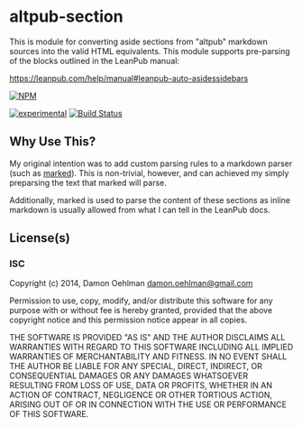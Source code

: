 # altpub-section

This is module for converting aside sections from "altpub" markdown sources
into the valid HTML equivalents. This module supports pre-parsing of the
blocks outlined in the LeanPub manual:

https://leanpub.com/help/manual#leanpub-auto-asidessidebars


[![NPM](https://nodei.co/npm/altpub-sections.png)](https://nodei.co/npm/altpub-sections/)

[![experimental](https://img.shields.io/badge/stability-experimental-red.svg)](https://github.com/badges/stability-badges) [![Build Status](https://img.shields.io/travis/DamonOehlman/altpub-sections.svg?branch=master)](https://travis-ci.org/DamonOehlman/altpub-sections) 

## Why Use This?

My original intention was to add custom parsing rules to a markdown parser
(such as [marked](https://github.com/chjj/marked)). This is non-trivial,
however, and can achieved my simply preparsing the text that marked will
parse.

Additionally, marked is used to parse the content of these sections as
inline markdown is usually allowed from what I can tell in the LeanPub docs.

## License(s)

### ISC

Copyright (c) 2014, Damon Oehlman <damon.oehlman@gmail.com>

Permission to use, copy, modify, and/or distribute this software for any
purpose with or without fee is hereby granted, provided that the above
copyright notice and this permission notice appear in all copies.

THE SOFTWARE IS PROVIDED "AS IS" AND THE AUTHOR DISCLAIMS ALL WARRANTIES WITH
REGARD TO THIS SOFTWARE INCLUDING ALL IMPLIED WARRANTIES OF MERCHANTABILITY
AND FITNESS. IN NO EVENT SHALL THE AUTHOR BE LIABLE FOR ANY SPECIAL, DIRECT,
INDIRECT, OR CONSEQUENTIAL DAMAGES OR ANY DAMAGES WHATSOEVER RESULTING FROM
LOSS OF USE, DATA OR PROFITS, WHETHER IN AN ACTION OF CONTRACT, NEGLIGENCE OR
OTHER TORTIOUS ACTION, ARISING OUT OF OR IN CONNECTION WITH THE USE OR
PERFORMANCE OF THIS SOFTWARE.
